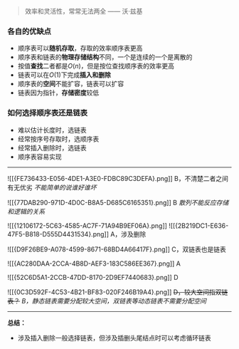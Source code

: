 > 效率和灵活性，常常无法两全 —— 沃·兹基

### 各自的优缺点

- 顺序表可以**随机存取**，存取的效率顺序表更高
- 顺序表和链表的**物理存储结构**不同，一个是连续的一个是离散的
- 按值**查找**二者都是$O(n)$，但是按位查找顺序表的效率更高
- 链表可以在$O(1)$下完成**插入和删除**
- 顺序表的**空间**不能扩容，链表可以扩容
- 链表因为指针，**存储密度**较低

### 如何选择顺序表还是链表

- 难以估计长度时，选链表
- 经常按序号存取时，选顺序表
- 经常插入删除时，选链表
- 顺序表容易实现

------
![[{FE736433-E056-4DE1-A3E0-FDBC89C3DEFA}.png]]
B，不清楚二者之间有无优劣
*不能简单的说谁好谁坏*

![[{77DAB290-971D-4D0C-B8A5-D685C6165351}.png]]
B
*散列不能反应存储和逻辑的关系*

![[{12106172-5C63-4585-AC7F-71A94B9EF06A}.png]]
![[{2B219DC1-E636-47F5-B818-D555D4431534}.png]]
A，涉及删除

![[{D9F26BE9-A078-4599-8671-68BD4A66417F}.png]]
C，双链表也是链表

![[{AC280DAA-2CCA-4B8D-AEF3-183C586EE367}.png]]
A

![[{52C6D5A1-2CCB-47DD-8170-2D9EF7440683}.png]]
D

![[{0C3D592F-4C53-4B21-BF83-020F246B19A4}.png]]
~~D，较大空间指双链表？~~
*B，静态链表需要分配较大空间，双链表等动态链表不需要分配空间*

--------
**总结：**
* 涉及插入删除一般选择链表，但涉及插删头尾结点时可以考虑循环链表
